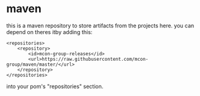 # maven

this is a maven repository to store artifacts from the projects here. you can depend on theres itby adding this:


	<repositories>
		<repository>
			<id>mcon-group-releases</id>
			<url>https://raw.githubusercontent.com/mcon-group/maven/master/</url>
		</repository>
	</repositories>


into your pom's "repositories" section. 
